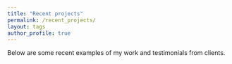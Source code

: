 ```yaml
---
title: "Recent projects"
permalink: /recent_projects/
layout: tags
author_profile: true
---
```


Below are some recent examples of my work and testimonials from clients. 
